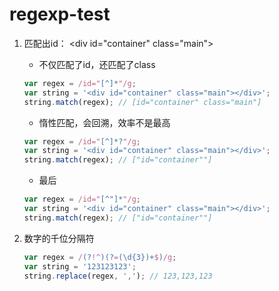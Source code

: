 # regexp-test

1.  匹配出id： \<div id="container" class="main"></div>

    * 不仅匹配了id，还匹配了class
    ```js
    var regex = /id="[^]*"/g;
    var string = '<div id="container" class="main"></div>';
    string.match(regex); // [id="container" class="main"]
    ```
     
    * 惰性匹配，会回溯，效率不是最高
    ```js
    var regex = /id="[^]*?"/g;
    var string = '<div id="container" class="main"></div>';
    string.match(regex); // ["id="container""]
    ```
    * 最后
    ```js
    var regex = /id="[^"]*"/g;
    var string = '<div id="container" class="main"></div>';
    string.match(regex); // ["id="container""]
    ```

2. 数字的千位分隔符

    ```js
    var regex = /(?!^)(?=(\d{3})+$)/g;
    var string = '123123123';
    string.replace(regex, ','); // 123,123,123
    ```
